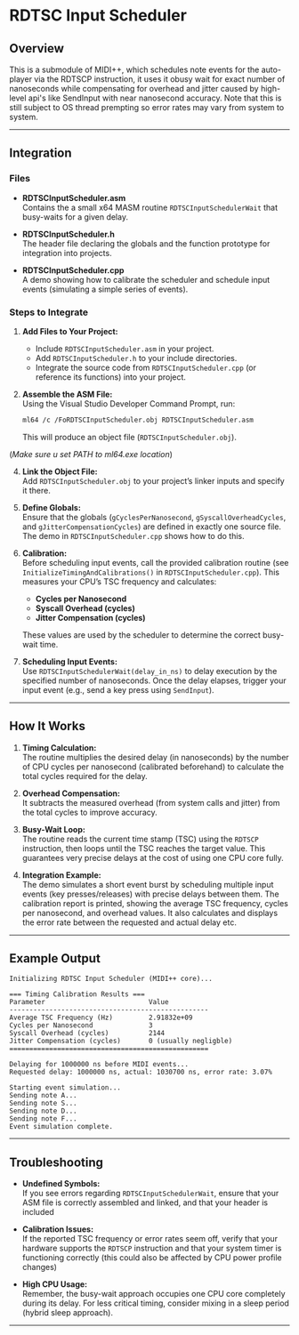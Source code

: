 # RDTSC Input Scheduler

## Overview

This is a submodule of MIDI++, which schedules note events for the auto-player via the RDTSCP instruction, it uses it obusy wait for exact number of nanoseconds while compensating for overhead and jitter caused by high-level api's like SendInput with near nanosecond accuracy. Note that this is still subject to OS thread prempting so error rates may vary from system to system.

---

## Integration

### Files

- **RDTSCInputScheduler.asm**  
  Contains the a small x64 MASM routine `RDTSCInputSchedulerWait` that busy-waits for a given delay.

- **RDTSCInputScheduler.h**  
  The header file declaring the globals and the function prototype for integration into projects.

- **RDTSCInputScheduler.cpp**  
  A demo showing how to calibrate the scheduler and schedule input events (simulating a simple series of events).  

### Steps to Integrate

1. **Add Files to Your Project:**  
   - Include `RDTSCInputScheduler.asm` in your project.
   - Add `RDTSCInputScheduler.h` to your include directories.
   - Integrate the source code from `RDTSCInputScheduler.cpp` (or reference its functions) into your project.

2. **Assemble the ASM File:**  
   Using the Visual Studio Developer Command Prompt, run:
   ```bash
   ml64 /c /FoRDTSCInputScheduler.obj RDTSCInputScheduler.asm
   ```
   This will produce an object file (`RDTSCInputScheduler.obj`).
   
  (*Make sure u set PATH to ml64.exe location*)

4. **Link the Object File:**  
   Add `RDTSCInputScheduler.obj` to your project’s linker inputs and specify it there.

5. **Define Globals:**  
   Ensure that the globals (`gCyclesPerNanosecond`, `gSyscallOverheadCycles`, and `gJitterCompensationCycles`) are defined in exactly one source file. The demo in `RDTSCInputScheduler.cpp` shows how to do this.

6. **Calibration:**  
   Before scheduling input events, call the provided calibration routine (see `InitializeTimingAndCalibrations()` in `RDTSCInputScheduler.cpp`). This measures your CPU’s TSC frequency and calculates:
   - **Cycles per Nanosecond**
   - **Syscall Overhead (cycles)**
   - **Jitter Compensation (cycles)**
   
   These values are used by the scheduler to determine the correct busy-wait time.

7. **Scheduling Input Events:**  
   Use `RDTSCInputSchedulerWait(delay_in_ns)` to delay execution by the specified number of nanoseconds. Once the delay elapses, trigger your input event (e.g., send a key press using `SendInput`).

---

## How It Works

1. **Timing Calculation:**  
   The routine multiplies the desired delay (in nanoseconds) by the number of CPU cycles per nanosecond (calibrated beforehand) to calculate the total cycles required for the delay.

2. **Overhead Compensation:**  
   It subtracts the measured overhead (from system calls and jitter) from the total cycles to improve accuracy.

3. **Busy-Wait Loop:**  
   The routine reads the current time stamp (TSC) using the `RDTSCP` instruction, then loops until the TSC reaches the target value. This guarantees very precise delays at the cost of using one CPU core fully.

4. **Integration Example:**  
   The demo simulates a short event burst by scheduling multiple input events (key presses/releases) with precise delays between them. The calibration report is printed, showing the average TSC frequency, cycles per nanosecond, and overhead values. It also calculates and displays the error rate between the requested and actual delay etc.

---

## Example Output

```
Initializing RDTSC Input Scheduler (MIDI++ core)...

=== Timing Calibration Results ===
Parameter                          Value
--------------------------------------------------
Average TSC Frequency (Hz)         2.91832e+09
Cycles per Nanosecond              3
Syscall Overhead (cycles)          2144
Jitter Compensation (cycles)       0 (usually negligble) 
==================================================

Delaying for 1000000 ns before MIDI events...
Requested delay: 1000000 ns, actual: 1030700 ns, error rate: 3.07%

Starting event simulation...
Sending note A...
Sending note S...
Sending note D...
Sending note F...
Event simulation complete.
```

---

## Troubleshooting

- **Undefined Symbols:**  
  If you see errors regarding `RDTSCInputSchedulerWait`, ensure that your ASM file is correctly assembled and linked, and that your header is included

- **Calibration Issues:**  
  If the reported TSC frequency or error rates seem off, verify that your hardware supports the `RDTSCP` instruction and that your system timer is functioning correctly (this could also be affected by CPU power profile changes)

- **High CPU Usage:**  
  Remember, the busy-wait approach occupies one CPU core completely during its delay. For less critical timing, consider mixing in a sleep period (hybrid sleep approach). 

---


